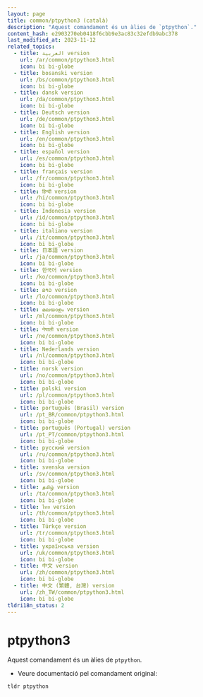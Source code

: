 ```yaml
---
layout: page
title: common/ptpython3 (català)
description: "Aquest comandament és un àlies de `ptpython`."
content_hash: e2903270eb0418f6cbb9e3ac83c32efdb9abc378
last_modified_at: 2023-11-12
related_topics:
  - title: العربية version
    url: /ar/common/ptpython3.html
    icon: bi bi-globe
  - title: bosanski version
    url: /bs/common/ptpython3.html
    icon: bi bi-globe
  - title: dansk version
    url: /da/common/ptpython3.html
    icon: bi bi-globe
  - title: Deutsch version
    url: /de/common/ptpython3.html
    icon: bi bi-globe
  - title: English version
    url: /en/common/ptpython3.html
    icon: bi bi-globe
  - title: español version
    url: /es/common/ptpython3.html
    icon: bi bi-globe
  - title: français version
    url: /fr/common/ptpython3.html
    icon: bi bi-globe
  - title: हिन्दी version
    url: /hi/common/ptpython3.html
    icon: bi bi-globe
  - title: Indonesia version
    url: /id/common/ptpython3.html
    icon: bi bi-globe
  - title: italiano version
    url: /it/common/ptpython3.html
    icon: bi bi-globe
  - title: 日本語 version
    url: /ja/common/ptpython3.html
    icon: bi bi-globe
  - title: 한국어 version
    url: /ko/common/ptpython3.html
    icon: bi bi-globe
  - title: ລາວ version
    url: /lo/common/ptpython3.html
    icon: bi bi-globe
  - title: മലയാളം version
    url: /ml/common/ptpython3.html
    icon: bi bi-globe
  - title: नेपाली version
    url: /ne/common/ptpython3.html
    icon: bi bi-globe
  - title: Nederlands version
    url: /nl/common/ptpython3.html
    icon: bi bi-globe
  - title: norsk version
    url: /no/common/ptpython3.html
    icon: bi bi-globe
  - title: polski version
    url: /pl/common/ptpython3.html
    icon: bi bi-globe
  - title: português (Brasil) version
    url: /pt_BR/common/ptpython3.html
    icon: bi bi-globe
  - title: português (Portugal) version
    url: /pt_PT/common/ptpython3.html
    icon: bi bi-globe
  - title: русский version
    url: /ru/common/ptpython3.html
    icon: bi bi-globe
  - title: svenska version
    url: /sv/common/ptpython3.html
    icon: bi bi-globe
  - title: தமிழ் version
    url: /ta/common/ptpython3.html
    icon: bi bi-globe
  - title: ไทย version
    url: /th/common/ptpython3.html
    icon: bi bi-globe
  - title: Türkçe version
    url: /tr/common/ptpython3.html
    icon: bi bi-globe
  - title: українська version
    url: /uk/common/ptpython3.html
    icon: bi bi-globe
  - title: 中文 version
    url: /zh/common/ptpython3.html
    icon: bi bi-globe
  - title: 中文 (繁體, 台灣) version
    url: /zh_TW/common/ptpython3.html
    icon: bi bi-globe
tldri18n_status: 2
---
```

# ptpython3

Aquest comandament és un àlies de `ptpython`.

- Veure documentació pel comandament original:

`tldr ptpython`
